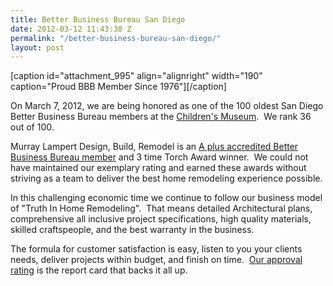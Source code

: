```yaml
---
title: Better Business Bureau San Diego
date: 2012-03-12 11:43:38 Z
permalink: "/better-business-bureau-san-diego/"
layout: post
---
```


[caption id="attachment_995" align="alignright" width="190" caption="Proud BBB Member Since 1976"][/caption]

On March 7, 2012, we are being honored as one of the 100 oldest San Diego Better Business Bureau members at the <a href="http://www.thinkplaycreate.org/">Children's Museum</a>.  We rank 36 out of 100.

Murray Lampert Design, Build, Remodel is an <a href="http://www.bbb.org/san-diego/business-reviews/construction-and-remodeling-services/murray-lampert-construction-company-in-san-diego-ca-100554/#bbbonlineclick">A plus accredited Better Business Bureau member</a> and 3 time Torch Award winner.  We could not have maintained our exemplary rating and earned these awards without striving as a team to deliver the best home remodeling experience possible.

In this challenging economic time we continue to follow our business model of "Truth In Home Remodeling".  That means detailed Architectural plans, comprehensive all inclusive project specifications, high quality materials, skilled craftspeople, and the best warranty in the business.

The formula for customer satisfaction is easy, listen to you your clients needs, deliver projects within budget, and finish on time.  <a href="http://www.guildquality.com/cr/Murray-Lampert-Construction/3M354011520469D/">Our approval rating</a> is the report card that backs it all up.
